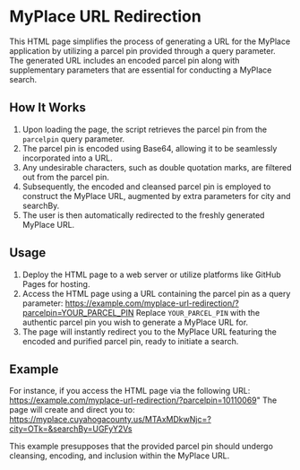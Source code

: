 # MyPlace URL Redirection

This HTML page simplifies the process of generating a URL for the MyPlace application by utilizing a parcel pin provided through a query parameter. The generated URL includes an encoded parcel pin along with supplementary parameters that are essential for conducting a MyPlace search.

## How It Works

1. Upon loading the page, the script retrieves the parcel pin from the `parcelpin` query parameter.
2. The parcel pin is encoded using Base64, allowing it to be seamlessly incorporated into a URL.
3. Any undesirable characters, such as double quotation marks, are filtered out from the parcel pin.
4. Subsequently, the encoded and cleansed parcel pin is employed to construct the MyPlace URL, augmented by extra parameters for city and searchBy.
5. The user is then automatically redirected to the freshly generated MyPlace URL.

## Usage

1. Deploy the HTML page to a web server or utilize platforms like GitHub Pages for hosting.
2. Access the HTML page using a URL containing the parcel pin as a query parameter:
      https://example.com/myplace-url-redirection/?parcelpin=YOUR_PARCEL_PIN
Replace `YOUR_PARCEL_PIN` with the authentic parcel pin you wish to generate a MyPlace URL for.
3. The page will instantly redirect you to the MyPlace URL featuring the encoded and purified parcel pin, ready to initiate a search.

## Example

For instance, if you access the HTML page via the following URL:
  https://example.com/myplace-url-redirection/?parcelpin=10110069"
  The page will create and direct you to:
  https://myplace.cuyahogacounty.us/MTAxMDkwNjc=?city=OTk=&searchBy=UGFyY2Vs

This example presupposes that the provided parcel pin should undergo cleansing, encoding, and inclusion within the MyPlace URL.
